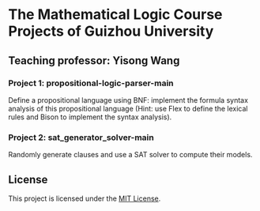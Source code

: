 # The Mathematical Logic Course Projects of Guizhou University

## Teaching professor: Yisong Wang

### Project 1: propositional-logic-parser-main

Define a propositional language using BNF: implement the formula syntax analysis of this propositional language (Hint: use Flex to define the lexical rules and Bison to implement the syntax analysis).

### Project 2:  sat_generator_solver-main

Randomly generate clauses and use a SAT solver to compute their models.

## License
This project is licensed under the [MIT License](LICENSE).

